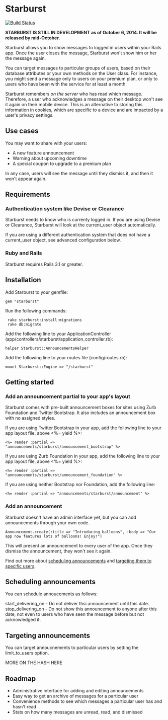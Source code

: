 # Starburst

[![Build Status](https://secure.travis-ci.org/csm123/starburst.svg?branch=master)](http://travis-ci.org/csm123/starburst)

**STARBURST IS STILL IN DEVELOPMENT as of October 6, 2014. It will be released by mid-October.**

Starburst allows you to show messages to logged in users within your Rails app. Once the user closes the message, Starburst won't show him or her the message again.

You can target messages to particular groups of users, based on their database attributes or your own methods on the User class. For instance, you might send a message only to users on your premium plan, or only to users who have been with the service for at least a month.

Starburst remembers _on the server_ who has read which message. Therefore, a user who acknowledges a message on their desktop won't see it again on their mobile device. This is an alternative to storing this information in cookies, which are specific to a device and are impacted by a user's privacy settings.

## Use cases

You may want to share with your users:

- A new feature announcement
- Warning about upcoming downtime
- A special coupon to upgrade to a premium plan

In any case, users will see the message until they dismiss it, and then it won't appear again.

## Requirements

### Authentication system like Devise or Clearance
Starburst needs to know who is currenty logged in. If you are using Devise or Clearance, Starburst will look at the current_user object automatically.

If you are using a different authentication system that does not have a current_user object, see advanced configuration below.

### Ruby and Rails

Starburst requires Rails 3.1 or greater.

## Installation

Add Starburst to your gemfile:

	gem "starburst"

Run the following commands:

	 rake starburst:install:migrations
	 rake db:migrate

Add the following line to your ApplicationController (app/controllers/starburst/application_controller.rb):

	helper Starburst::AnnouncementsHelper

Add the following line to your routes file (config/routes.rb):

	mount Starburst::Engine => "/starburst"

## Getting started

### Add an announcement partial to your app's layout

Starburst comes with pre-built announcement boxes for sites using Zurb Foundation and Twitter Bootstrap. It also includes an announcement box with no assigned styles.

If you are using Twitter Bootstrap in your app, add the following line to your app layout file, above <%= yield %>:

	<%= render :partial => "announcements/starburst/announcement_bootstrap" %>

If you are using Zurb Foundation in your app, add the following line to your app layout file, above <%= yield %>:

	<%= render :partial => "announcements/starburst/announcement_foundation" %>

If you are using neither Bootstrap nor Foundation, add the following line:

	<%= render :partial => "announcements/starburst/announcement" %>

### Add an announcement

Starburst doesn't have an admin interface yet, but you can add announcements through your own code.
	
	Announcement.create(:title => "Introducing balloons", :body => "Our app now features lots of balloons! Enjoy!")

This will present an announcement to every user of the app. Once they dismiss the announcement, they won't see it again.

Find out more about [scheduling announcements](#scheduling) and [targeting them to specific users](#targeting).

## Scheduling announcements

You can schedule annoucements as follows:

start_delivering_on - Do not deliver thsi announcement until this date.
stop_delivering_on - Do not show this announcement to anyone after this date, not even to users who have seen the message before but not acknowledged it.

## Targeting announcements

You can target annoucnements to particular users by setting the limit_to_users option.

MORE ON THE HASH HERE

## Roadmap

* Administrative interface for adding and editing announcements
* Easy way to get an archive of messages for a particular user
* Convenience methods to see which messages a particular user has and hasn't read
* Stats on how many messages are unread, read, and dismissed